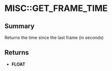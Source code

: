 # MISC::GET_FRAME_TIME

## Summary
Returns the time since the last frame (in seconds)

## Returns
* **FLOAT**